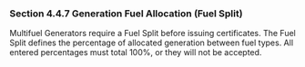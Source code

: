 ### Section 4.4.7 Generation Fuel Allocation (Fuel Split)
Multifuel Generators require a Fuel Split before issuing certificates. The Fuel Split defines the percentage of allocated generation between fuel types. All entered percentages must total 100%, or they will not be accepted.
